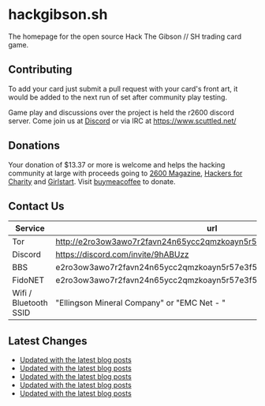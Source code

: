 # hackgibson.sh
The homepage for the open source Hack The Gibson // SH trading card game.


## Contributing

To add your card just submit a pull request with your card's front art, it would be added to the next run of set after community play testing.

Game play and discussions over the project is held the r2600 discord server. Come join us at [Discord](https://discord.com/invite/9hABUzz) or via IRC at https://www.scuttled.net/


## Donations

Your donation of $13.37 or more is welcome and helps the hacking community at large with proceeds going to [2600 Magazine](https://2600.com/), [Hackers for Charity](https://hackersforcharity.org) and [Girlstart](https://girlstart.org).  Visit [buymeacoffee](https://www.buymeacoffee.com/hackgibson.sh) to donate.


## Contact Us

Service | url
-|-
Tor | http://e2ro3ow3awo7r2favn24n65ycc2qmzkoayn5r57e3f56nvjwdcgg32ad.onion
Discord | https://discord.com/invite/9hABUzz
BBS | e2ro3ow3awo7r2favn24n65ycc2qmzkoayn5r57e3f56nvjwdcgg32ad.onion:23
FidoNET | e2ro3ow3awo7r2favn24n65ycc2qmzkoayn5r57e3f56nvjwdcgg32ad.onion:24554
Wifi / Bluetooth SSID | "Ellingson Mineral Company" or "EMC Net - <fidonet address>"

## Latest Changes
<!-- BLOG-POST-LIST:START -->
- [Updated with the latest blog posts](https://github.com/DFW2600/hackgibson.sh/commit/8df37d5c4662338ad5a93e80dd1c6d55a0feafb3)
- [Updated with the latest blog posts](https://github.com/DFW2600/hackgibson.sh/commit/d5465eca5cad8606322ede5e1f732930fa2f4c4a)
- [Updated with the latest blog posts](https://github.com/DFW2600/hackgibson.sh/commit/1685e0f5c8fad1275618e6312ab9be5b2f927bf0)
- [Updated with the latest blog posts](https://github.com/DFW2600/hackgibson.sh/commit/1fa251b78c6a45562c01af5789b1bc5953457a71)
- [Updated with the latest blog posts](https://github.com/DFW2600/hackgibson.sh/commit/bd6aaf72fa95f0417cc0744733ec890da5b90b94)
<!-- BLOG-POST-LIST:END -->
